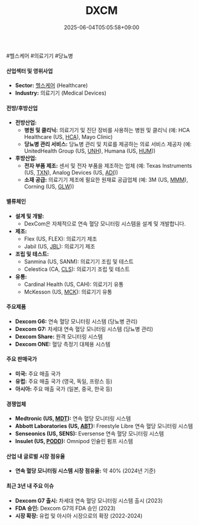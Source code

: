 ﻿---
title: "DXCM"
date: 2025-06-04T05:05:58+09:00
lastmod: 2025-06-04T05:05:58+09:00
type: docs
sidebar:
  open: true
weight: 298
---
<div style="display:none">
  <meta property="article:published_time" content="2025-06-03T20:05:58Z" />
  <meta property="article:modified_time" content="2025-06-03T20:05:58Z" />
</div>
#헬스케어 #의료기기 #당뇨병  

#### 산업섹터 및 영위사업

- **Sector:** [헬스케어](/industry-study/2산업헬스케어/) (Healthcare)
- **Industry:** 의료기기 (Medical Devices)

#### 전방/후방산업

- **전방산업:**
    - **병원 및 클리닉:** 의료기기 및 진단 장비를 사용하는 병원 및 클리닉 (예: HCA Healthcare (US, [HCA](/company-analysis/hca/)), Mayo Clinic)
    - **당뇨병 관리 서비스:** 당뇨병 관리 및 치료를 제공하는 의료 서비스 제공자 (예: UnitedHealth Group (US, [UNH](/company-analysis/unh/)), Humana (US, [HUM](/company-analysis/hum/)))
- **후방산업:**
    - **전자 부품 제조:** 센서 및 전자 부품을 제조하는 업체 (예: Texas Instruments (US, [TXN](/company-analysis/txn/)), Analog Devices (US, [ADI](/company-analysis/adi/)))
    - **소재 공급:** 의료기기 제조에 필요한 원재료 공급업체 (예: 3M (US, [MMM](/company-analysis/mmm/)), Corning (US, [GLW](/company-analysis/glw/)))

#### 밸류체인

- **설계 및 개발:**
    - DexCom은 자체적으로 연속 혈당 모니터링 시스템을 설계 및 개발합니다.
- **제조:**
    - Flex (US, FLEX): 의료기기 제조
    - Jabil (US, [JBL](/company-analysis/jbl/)): 의료기기 제조
- **조립 및 테스트:**
    - Sanmina (US, SANM): 의료기기 조립 및 테스트
    - Celestica (CA, [CLS](/company-analysis/cls/)): 의료기기 조립 및 테스트
- **유통:**
    - Cardinal Health (US, CAH): 의료기기 유통
    - McKesson (US, [MCK](/company-analysis/mck/)): 의료기기 유통

#### 주요제품

- **Dexcom G6:** 연속 혈당 모니터링 시스템 (당뇨병 관리)
- **Dexcom G7:** 차세대 연속 혈당 모니터링 시스템 (당뇨병 관리)
- **Dexcom Share:** 원격 모니터링 시스템
- **Dexcom ONE:** 혈당 측정기 대체용 시스템

#### 주요 판매국가

- **미국:** 주요 매출 국가
- **유럽:** 주요 매출 국가 (영국, 독일, 프랑스 등)
- **아시아:** 주요 매출 국가 (일본, 중국, 한국 등)

#### 경쟁업체

- **Medtronic (US, [MDT](/company-analysis/mdt/)):** 연속 혈당 모니터링 시스템
- **Abbott Laboratories (US, [ABT](/company-analysis/abt/)):** Freestyle Libre 연속 혈당 모니터링 시스템
- **Senseonics (US, SENS):** Eversense 연속 혈당 모니터링 시스템
- **Insulet (US, [PODD](/company-analysis/podd/)):** Omnipod 인슐린 펌프 시스템

#### 산업 내 글로벌 시장 점유율

- **연속 혈당 모니터링 시스템 시장 점유율:** 약 40% (2024년 기준)

#### 최근 3년 내 주요 이슈

- **Dexcom G7 출시:** 차세대 연속 혈당 모니터링 시스템 출시 (2023)
- **FDA 승인:** Dexcom G7의 FDA 승인 (2023)
- **시장 확장:** 유럽 및 아시아 시장으로의 확장 (2022-2024)
